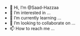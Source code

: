 - 👋 Hi, I’m @Saad-Hazzaa
- 👀 I’m interested in ...
- 🌱 I’m currently learning ...
- 💞️ I’m looking to collaborate on ...
- 📫 How to reach me ...

<!---
Saad-Hazzaa/Saad-Hazzaa is a ✨ special ✨ repository because its `README.md` (this file) appears on your GitHub profile.
You can click the Preview link to take a look at your changes.
--->
